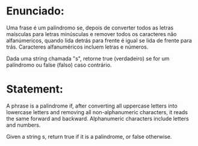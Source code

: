 # Enunciado:

Uma frase é um palíndromo se, depois de converter todos as letras maísculas para letras minúsculas e remover todos os caracteres não alfanúmericos, quando lida detrás
para frente é igual se lida de frente para trás. Caracteres alfanuméricos incluem letras e números.

Dada uma string chamada "s", retorne true (verdadeiro) se for um palíndromo ou false (falso) caso contrário.

# Statement:
A phrase is a palindrome if, after converting all uppercase letters into lowercase letters and removing all non-alphanumeric characters, 
it reads the same forward and backward. Alphanumeric characters include letters and numbers.

Given a string s, return true if it is a palindrome, or false otherwise.
